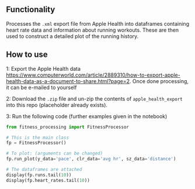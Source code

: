 ## Functionality
Processes the `.xml` export file from Apple Health into dataframes containing heart rate data and information about running workouts. These are then used to construct a detailed plot of the running history.

## How to use
1: Export the Apple Health data https://www.computerworld.com/article/2889310/how-to-export-apple-health-data-as-a-document-to-share.html?page=2. Once done processing, it can be e-mailed to yourself

2: Download the `.zip` file and un-zip the contents of `apple_health_export` into this repo (placeholder already exists).

3: Run the following code (further examples given in the notebook)

```python
from fitness_processing import FitnessProcessor

# This is the main class
fp = FitnessProcessor()

# To plot: (arguments can be changed)
fp.run_plot(y_data='pace', clr_data='avg hr', sz_data='distance')

# The dataframes are attached
display(fp.runs.tail(10))
display(fp.heart_rates.tail(10))
```
